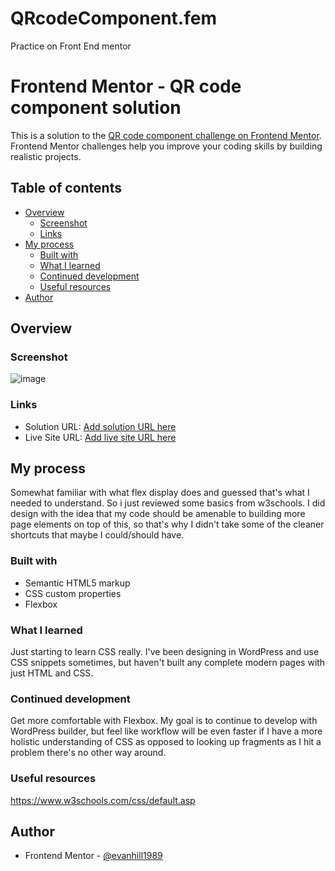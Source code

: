 # QRcodeComponent.fem
Practice on Front End mentor
# Frontend Mentor - QR code component solution

This is a solution to the [QR code component challenge on Frontend Mentor](https://www.frontendmentor.io/challenges/qr-code-component-iux_sIO_H). Frontend Mentor challenges help you improve your coding skills by building realistic projects. 

## Table of contents

- [Overview](#overview)
  - [Screenshot](#screenshot)
  - [Links](#links)
- [My process](#my-process)
  - [Built with](#built-with)
  - [What I learned](#what-i-learned)
  - [Continued development](#continued-development)
  - [Useful resources](#useful-resources)
- [Author](#author)



## Overview

### Screenshot

![image](https://user-images.githubusercontent.com/19906915/168393078-fad6ea91-eb2e-48d7-badf-095bdf6248e1.png)



### Links

- Solution URL: [Add solution URL here](https://your-solution-url.com)
- Live Site URL: [Add live site URL here](https://your-live-site-url.com)

## My process

Somewhat familiar with what flex display does and guessed that's what I needed to understand. So i just reviewed some basics from w3schools. I did design with the idea that my code should be amenable to building more page elements on top of this, so that's why I didn't take some of the cleaner shortcuts that maybe I could/should have.

### Built with

- Semantic HTML5 markup
- CSS custom properties
- Flexbox


### What I learned

Just starting to learn CSS really. I've been designing in WordPress and use CSS snippets sometimes, but haven't built any complete modern pages with just HTML and CSS.

### Continued development

Get more comfortable with Flexbox. My goal is to continue to develop with WordPress builder, but feel like workflow will be even faster if I have a more holistic understanding of CSS as opposed to looking up fragments as I hit a problem there's no other way around.



### Useful resources

https://www.w3schools.com/css/default.asp 


## Author

- Frontend Mentor - [@evanhill1989](https://www.frontendmentor.io/profile/evanhill1989)






